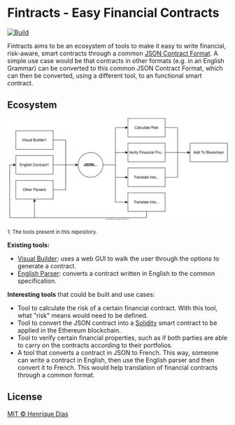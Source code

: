 # Fintracts - Easy Financial Contracts

[![Build](https://img.shields.io/github/workflow/status/hacdias/fintracts/ci?style=flat-square)](https://github.com/hacdias/fintracts/actions/workflows/ci.yaml)

Fintracts aims to be an ecosystem of tools to make it easy to write financial, risk-aware, smart contracts through a common [JSON Contract Format](SPECIFICATION.md). A simple use case would be that contracts in other formats (e.g. in an English Grammar) can be converted to this common JSON Contract Format, which can then be converted, using a different tool, to an functional smart contract.

## Ecosystem

![Fintracts Ecosystem](ecosystem.svg)

<small>1: The tools present in this repository.</small>

**Existing tools:**

- [Visual Builder](builder/): uses a web GUI to walk the user through the options to generate a contract.
- [English Parser](parser/): converts a contract written in English to the common specification.

**Interesting tools** that could be built and use cases:

- Tool to calculate the risk of a certain financial contract. With this tool, what "risk" means would need to be defined.
- Tool to convert the JSON contract into a [Solidity](https://soliditylang.org/) smart contract to be applied in the Ethereum blockchain.
- Tool to verify certain financial properties, such as if both parties are able to carry on the contracts according to their portfolios.
- A tool that converts a contract in JSON to French. This way, someone can write a contract in English, then use the English parser and then convert it to French. This would help translation of financial contracts through a common format.

## License

[MIT © Henrique Dias](LICENSE)
